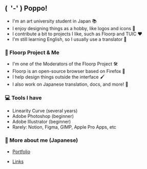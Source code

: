 ## ( &nbsp;'-' ) Poppo!

- I'm an art university student in Japan 📚
- I enjoy designing things as a hobby, like logos and icons 🎨
- I contribute a bit to projects I like, such as Floorp and TUIC ❤️
- I'm still learning English, so I usually use a translator 🫠

### 🪼 Floorp Project & Me

- I'm one of the Moderators of the Floorp Project 🛠️
- Floorp is an open-source browser based on Firefox 🦊
- I help design things outside the interface 🖌️
- I also work on Japanese translation, docs, and more! 📃

### 💻 Tools I have

- Linearity Curve (several years)
- Adobe Photoshop (beginner)
- Adobe Illustrator (beginner)
- Rarely: Notion, Figma, GIMP, Apple Pro Apps, etc

### 👋 More about me (Japanese)

- [Portfolio](https://cutterknife.studio.site/)

- [Links](https://potofu.me/cutterknife/)
